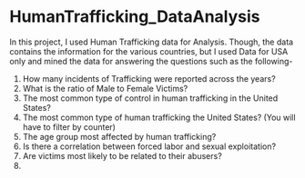 # HumanTrafficking_DataAnalysis

In this project, I used Human Trafficking data for Analysis. Though, the data contains the information for the various countries, but I used Data for USA only and mined the data for answering the questions such as the following-

1. How many incidents of Trafficking were reported across the years?
2. What is the ratio of Male to Female Victims?
3. The most common type of control in human trafficking in the United States?
4. The most common type of human trafficking the United States? (You will have to filter by counter)
5. The age group most affected by human trafficking?
6. Is there a correlation between forced labor and sexual exploitation?
7. Are victims most likely to be related to their abusers?
8. 
